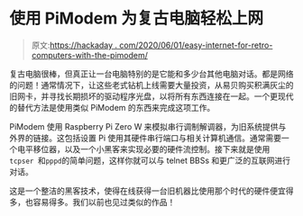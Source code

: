 # 使用 PiModem 为复古电脑轻松上网

> 原文:[https://hackaday . com/2020/06/01/easy-internet-for-retro-computers-with-the-pimodem/](https://hackaday.com/2020/06/01/easy-internet-for-retro-computers-with-the-pimodem/)

复古电脑很棒，但真正让一台电脑特别的是它能和多少台其他电脑对话。都是网络的问题！通常情况下，让这些老式钻机上线需要大量投资，从易贝购买积满灰尘的旧网卡，并寻找长期损坏的驱动程序光盘，以将所有东西连接在一起。一个更现代的替代方法是使用类似 PiModem 的东西来完成这项工作。

PiModem 使用 Raspberry Pi Zero W 来模拟串行调制解调器，为旧系统提供与外界的链接。这包括设置 Pi 使用其硬件串行端口与相关计算机通信。通常需要一个电平移位器，以及一个小黑客来实现必要的硬件流控制。接下来就是使用`tcpser `和`pppd`的简单问题，这样你就可以与 telnet BBSs 和更广泛的互联网进行对话。

这是一个整洁的黑客技术，使得在线获得一台旧机器比使用那个时代的硬件便宜得多，也容易得多。我们以前也见过类似的作品！